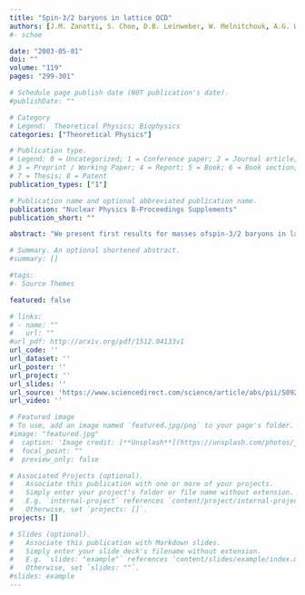 ```yaml
---
title: "Spin-3/2 baryons in lattice QCD"
authors: [J.M. Zanotti, S. Choe, D.B. Leinweber, W. Melnitchouk, A.G. Williams, J.B. Zhang]
#- schoe

date: "2003-05-01"
doi: ""
volume: "119"
pages: "299-301"

# Schedule page publish date (NOT publication's date).
#publishDate: ""

# Category
# Legend:  Theoretical Physics; Biophysics
categories: ["Theoretical Physics"]

# Publication type.
# Legend: 0 = Uncategorized; 1 = Conference paper; 2 = Journal article;
# 3 = Preprint / Working Paper; 4 = Report; 5 = Book; 6 = Book section;
# 7 = Thesis; 8 = Patent
publication_types: ["1"]

# Publication name and optional abbreviated publication name.
publication: "Nuclear Physics B-Proceedings Supplements"
publication_short: ""

abstract: "We present first results for masses ofspin-3/2 baryons in lattice QCD, using a novel fat-link clover fermion action in which only the irrelevant operators are constructed using fat links. In theisospin-1/2 sector; we observe, after appropriate spin and parity projection, a strong signal for theJP =3/2− state, and find good agreement between the½+ mass and earlier nucleon mass simulations with aspin-½ interpolating field. For theisospin-3/2 Δ states, clear mass splittings are observed between the various½±and3/2± channels, with the calculated level orderings in good agreement with those observed empirically."

# Summary. An optional shortened abstract.
#summary: []

#tags:
#- Source Themes

featured: false

# links:
# - name: ""
#   url: ""
#url_pdf: http://arxiv.org/pdf/1512.04133v1
url_code: ''
url_dataset: ''
url_poster: ''
url_project: ''
url_slides: ''
url_source: 'https://www.sciencedirect.com/science/article/abs/pii/S0920563203015445'
url_video: ''

# Featured image
# To use, add an image named `featured.jpg/png` to your page's folder.
#image: "featured.jpg"
#  caption: 'Image credit: [**Unsplash**](https://unsplash.com/photos/jdD8gXaTZsc)'
#  focal_point: ""
#  preview_only: false

# Associated Projects (optional).
#   Associate this publication with one or more of your projects.
#   Simply enter your project's folder or file name without extension.
#   E.g. `internal-project` references `content/project/internal-project/index.md`.
#   Otherwise, set `projects: []`.
projects: []

# Slides (optional).
#   Associate this publication with Markdown slides.
#   Simply enter your slide deck's filename without extension.
#   E.g. `slides: "example"` references `content/slides/example/index.md`.
#   Otherwise, set `slides: ""`.
#slides: example
---
```





